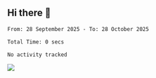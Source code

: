 ## Hi there 👋

<!--START_SECTION:waka-->

```txt
From: 28 September 2025 - To: 28 October 2025

Total Time: 0 secs

No activity tracked
```

<!--END_SECTION:waka-->
![](https://komarev.com/ghpvc/?username=your-github-username&color=green&style=for-the-badge&abbreviated=true&base=18560)
